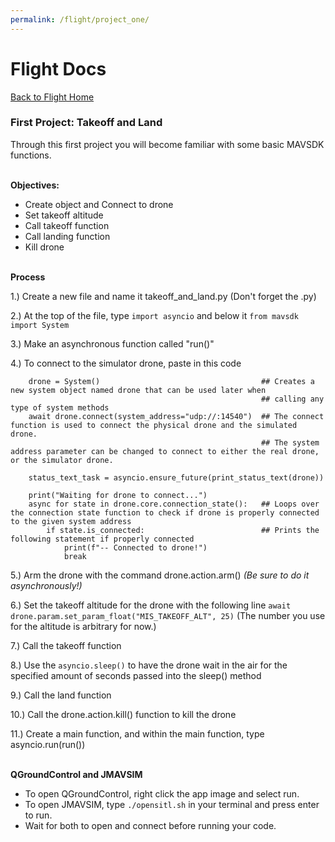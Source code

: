 ```yaml
---
permalink: /flight/project_one/
---
```



# Flight Docs

[Back to Flight Home](/docs/)


### First Project: Takeoff and Land

Through this first project you will become 
familiar with some basic MAVSDK functions.

\
**Objectives:**

 - Create object and Connect to drone
 - Set takeoff altitude
 - Call takeoff function
 - Call landing function
 - Kill drone

\
**Process**

1.) Create a new file and name it takeoff_and_land.py (Don't forget the .py)

2.) At the top of the file, type ```import asyncio``` and below it ```from mavsdk import System```

3.) Make an asynchronous function called "run()"

4.) To connect to the simulator drone, paste in this code

```
    drone = System()                                    ## Creates a new system object named drone that can be used later when  
                                                        ## calling any type of system methods
    await drone.connect(system_address="udp://:14540")  ## The connect function is used to connect the physical drone and the simulated drone. 
                                                        ## The system address parameter can be changed to connect to either the real drone, or the simulator drone.

    status_text_task = asyncio.ensure_future(print_status_text(drone))

    print("Waiting for drone to connect...")
    async for state in drone.core.connection_state():   ## Loops over the connection state function to check if drone is properly connected to the given system address
        if state.is_connected:                          ## Prints the following statement if properly connected
            print(f"-- Connected to drone!")
            break
```

5.) Arm the drone with the command drone.action.arm() *(Be sure to do it asynchronously!)*

6.) Set the takeoff altitude for the drone with the following line ```await drone.param.set_param_float("MIS_TAKEOFF_ALT", 25)``` (The number you use for the altitude is arbitrary for now.)

7.) Call the takeoff function

8.) Use the ```asyncio.sleep()``` to have the drone wait in the air for the specified amount of seconds passed into the sleep() method

9.) Call the land function

10.) Call the drone.action.kill() function to kill the drone

11.) Create a main function, and within the main function, type asyncio.run(run()) 

\
**QGroundControl and JMAVSIM**
 - To open QGroundControl, right click the app image and select run.
 - To open JMAVSIM, type ```./opensitl.sh``` in your terminal and press enter to run.
 - Wait for both to open and connect before running your code.